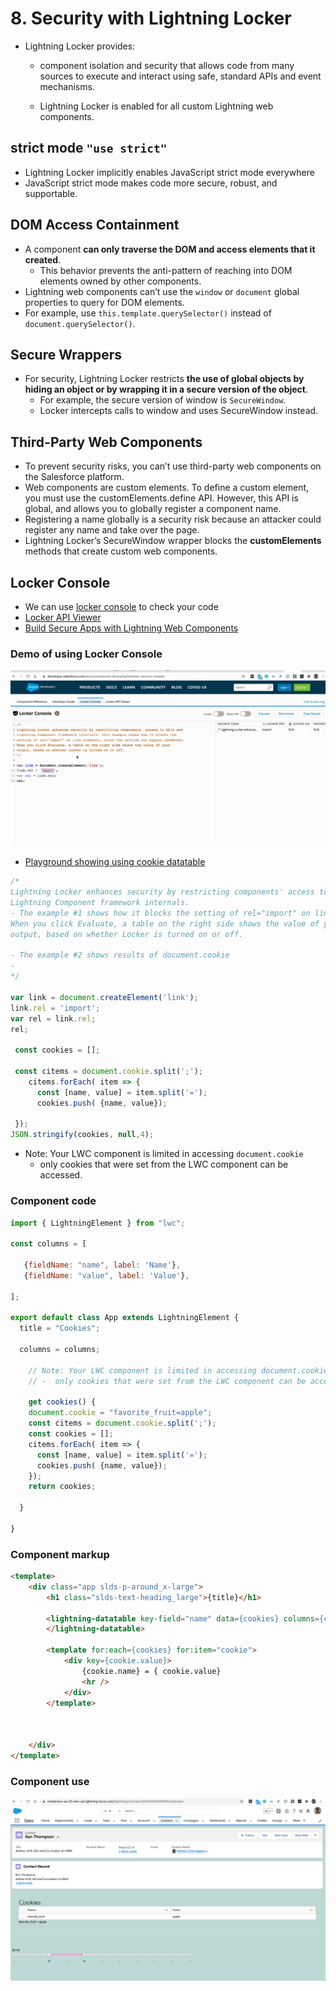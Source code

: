 # 8. Security with Lightning Locker

- Lightning Locker provides:
    - component isolation and security that allows code from many sources to execute and interact using safe, standard APIs and event mechanisms. 
    
    - Lightning Locker is enabled for all custom Lightning web components.


## strict mode ```"use strict"```
- Lightning Locker implicitly enables JavaScript strict mode everywhere
- JavaScript strict mode makes code more secure, robust, and supportable.



## DOM Access Containment
- A component **can only traverse the DOM and access elements that it created**. 
    - This behavior prevents the anti-pattern of reaching into DOM elements owned by other components.
- Lightning web components can’t use the ```window``` or ```document``` global properties to query for DOM elements. 
- For example, use ```this.template.querySelector()``` instead of ```document.querySelector()```.

## Secure Wrappers
- For security, Lightning Locker restricts **the use of global objects by hiding an object or by wrapping it in a secure version of the object**. 
    - For example, the secure version of window is ```SecureWindow```. 
    - Locker intercepts calls to window and uses SecureWindow instead.

## Third-Party Web Components
- To prevent security risks, you can’t use third-party web components on the Salesforce platform.
- Web components are custom elements. To define a custom element, you must use the customElements.define API. However, this API is global, and allows you to globally register a component name. 
- Registering a name globally is a security risk because an attacker could register any name and take over the page. 
- Lightning Locker’s SecureWindow wrapper blocks the **customElements** methods that create custom web components.

## Locker Console
- We can use [locker console](https://developer.salesforce.com/docs/component-library/tools/locker-service-console) to check your code
- [Locker API Viewer](https://developer.salesforce.com/docs/component-library/tools/locker-service-viewer)
- [Build Secure Apps with Lightning Web Components](https://trailhead.salesforce.com/en/content/learn/modules/secure-clientside-development/build-secure-apps-with-lightning-web-components)

### Demo of using Locker  Console
![Locker console demo](img/c8/locker-1.gif)
- [Playground showing using cookie datatable](https://webcomponents.dev/edit/3lTiTgKhJdAV3u6IRl4F/src/app.js)



```js
/*
Lightning Locker enhances security by restricting components' access to APIs and
Lightning Component framework internals. 
- The example #1 shows how it blocks the setting of rel="import" on link elements, since the setting can bypass sandboxes.
When you click Evaluate, a table on the right side shows the value of your 
output, based on whether Locker is turned on or off.

- The example #2 shows results of document.cookie
- 
*/

var link = document.createElement('link');
link.rel = 'import';
var rel = link.rel;
rel;

 const cookies = [];

 const citems = document.cookie.split(';');
    citems.forEach( item => {
      const [name, value] = item.split('=');
      cookies.push( {name, value});
      
 });
JSON.stringify(cookies, null,4);
```

-  Note: Your LWC component is limited in accessing ```document.cookie```
     - only cookies that were  set from the LWC component can be accessed.

### Component code 
```js
import { LightningElement } from "lwc";

const columns = [

   {fieldName: "name", label: 'Name'},
   {fieldName: "value", label: 'Value'},
    
];

export default class App extends LightningElement {
  title = "Cookies";

  columns = columns;

    // Note: Your LWC component is limited in accessing document.cookie
    // -  only cookies that were set from the LWC component can be accessed.

    get cookies() {
    document.cookie = "favorite_fruit=apple";
    const citems = document.cookie.split(';');
    const cookies = [];
    citems.forEach( item => {
      const [name, value] = item.split('=');
      cookies.push( {name, value});
    });
    return cookies;

  }
  
}

```

### Component markup
```html
<template>
	<div class="app slds-p-around_x-large">
		<h1 class="slds-text-heading_large">{title}</h1>

		<lightning-datatable key-field="name" data={cookies} columns={columns}>
		</lightning-datatable>

		<template for:each={cookies} for:item="cookie">
			<div key={cookie.value}>
				{cookie.name} = { cookie.value}
				<hr />
			</div>
		</template>



	</div>
</template>

```

### Component use

![Cookie component in use](img/c8/cookie-2.png)







